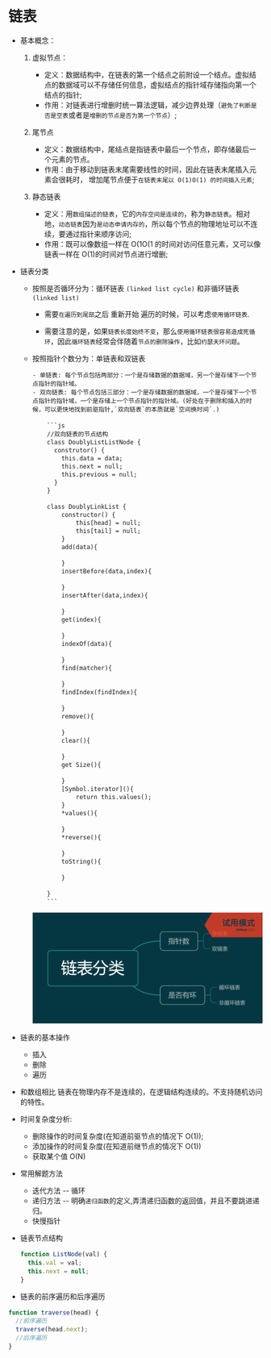 # 链表

- 基本概念：

  1. 虚拟节点：

     - 定义：数据结构中，在链表的第一个结点之前附设一个结点。虚拟结点的数据域可以不存储任何信息，虚拟结点的指针域存储指向第一个结点的指针;
     - 作用：对链表进行增删时统一算法逻辑，减少边界处理（`避免了判断是否是空表`或者是`增删的节点是否为第一个节点`）;

  2. 尾节点

     - 定义：数据结构中，尾结点是指链表中最后一个节点，即存储最后一个元素的节点。
     - 作用：由于移动到链表末尾需要线性的时间，因此在链表末尾插入元素会很耗时， 增加尾节点便于`在链表末尾以 O(1)O(1) 的时间插入元素`;

  3. 静态链表

     - 定义：用`数组描述的链表`，它的`内存空间是连续的`，称为`静态链表`。相对地，`动态链表`因为`是动态申请内存的`，所以每个节点的物理地址可以不连续，要通过指针来顺序访问;
     - 作用：既可以像数组一样在 O(1O(1 的时间对访问任意元素，又可以像链表一样在 O(1)的时间对节点进行增删;

- 链表分类

  - 按照是否循环分为：循环链表 `(linked list cycle)` 和非循环链表 `(linked list)`

    - 需要`在遍历到尾部`之后 重新开始 遍历的时候，可以考虑`使用循环链表`.

    - 需要注意的是，如果`链表长度始终不变`，那么`使用循环链表很容易造成死循环`，因此`循环链表`经常会伴随着`节点的删除操作`，比如`约瑟夫环问题`。

  - 按照指针个数分为：单链表和双链表

        - 单链表: 每个节点包括两部分：一个是存储数据的数据域，另一个是存储下一个节点指针的指针域。
        - 双向链表: 每个节点包括三部分：一个是存储数据的数据域，一个是存储下一个节点指针的指针域，一个是存储上一个节点指针的指针域。(好处在于删除和插入的时候，可以更快地找到前驱指针,`双向链表`的本质就是`空间换时间`.)

            ```js
            //双向链表的节点结构
            class DoublyListListNode {
              construtor() {
                this.data = data;
                this.next = null;
                this.previous = null;
              }
            }

            class DoublyLinkList {
                constructor() {
                    this[head] = null;
                    this[tail] = null;
                }
                add(data){

                }
                insertBefore(data,index){

                }
                insertAfter(data,index){

                }
                get(index){

                }
                indexOf(data){

                }
                find(matcher){

                }
                findIndex(findIndex){

                }
                remove(){

                }
                clear(){

                }
                get Size(){

                }
                [Symbol.iterator](){
                    return this.values();
                }
                *values(){

                }
                *reverse(){

                }
                toString(){

                }

            }
            ```

    ![链表分类](./img/链表分类.png)

- 链表的基本操作
  - 插入
  - 删除
  - 遍历
- 和数组相比
  链表在物理内存不是连续的，在逻辑结构连续的。不支持随机访问的特性。

- 时间复杂度分析:

  - 删除操作的时间复杂度(在知道前驱节点的情况下 O(1));
  - 添加操作的时间复杂度(在知道前继节点的情况下 O(1))
  - 获取某个值 O(N)

- 常用解题方法

  - 迭代方法 -- 循环
  - 递归方法 -- 明确`递归函数`的定义,弄清递归函数的返回值，并且不要跳进递归。
  - 快慢指针

- 链表节点结构

  ```js
  function ListNode(val) {
    this.val = val;
    this.next = null;
  }
  ```

- 链表的前序遍历和后序遍历

```js
function traverse(head) {
  //前序遍历
  traverse(head.next);
  //后序遍历
}
```
